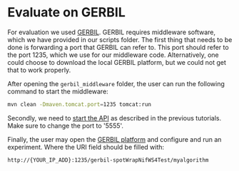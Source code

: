 # Evaluate on GERBIL

For evaluation we used [GERBIL](https://github.com/dice-group/gerbil/). GERBIL requires middleware software, which we have provided in our scripts
folder. The first thing that needs to be done is forwarding a port that GERBIL
can refer to. This port should refer to the port 1235, which we use for our middleware code. Alternatively, one could choose to download the local GERBIL platform, but we could not get that to
work properly.

After opening the `gerbil_middleware` folder, the user can run the following command to start the middleware:

```bash
mvn clean -Dmaven.tomcat.port=1235 tomcat:run
```

Secondly, we need to [start the API](../e2e_entity_linking/#setting-up-your-own-api) as described in the previous tutorials. Make sure
to change the port to '5555'.

Finally, the user may open the [GERBIL platform](http://gerbil.aksw.org/gerbil/config) and configure and run an experiment. Where the URI field
should be filled with:

```
http://{YOUR_IP_ADD}:1235/gerbil-spotWrapNifWS4Test/myalgorithm
```